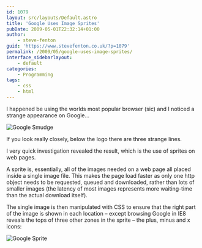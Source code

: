 ```yaml
---
id: 1079
layout: src/layouts/Default.astro
title: 'Google Uses Image Sprites'
pubDate: 2009-05-01T22:32:14+01:00
author:
    - steve-fenton
guid: 'https://www.stevefenton.co.uk/?p=1079'
permalink: /2009/05/google-uses-image-sprites/
interface_sidebarlayout:
    - default
categories:
    - Programming
tags:
    - css
    - html
---
```


I happened be using the worlds most popular browser (sic) and I noticed a strange appearance on Google…

![Google Smudge](https://www.stevefenton.co.uk/wp-content/uploads/2015/07/google_a.jpg)

If you look really closely, below the logo there are three strange lines.

I very quick investigation revealed the result, which is the use of sprites on web pages.

A sprite is, essentially, all of the images needed on a web page all placed inside a single image file. This makes the page load faster as only one http object needs to be requested, queued and downloaded, rather than lots of smaller images (the latency of most images represents more waiting-time than the actual download itself).

The single image is then manipulated with CSS to ensure that the right part of the image is shown in each location – except browsing Google in IE8 reveals the tops of three other zones in the sprite – the plus, minus and x icons:

![Google Sprite](https://www.stevefenton.co.uk/wp-content/uploads/2015/07/google_b.png)